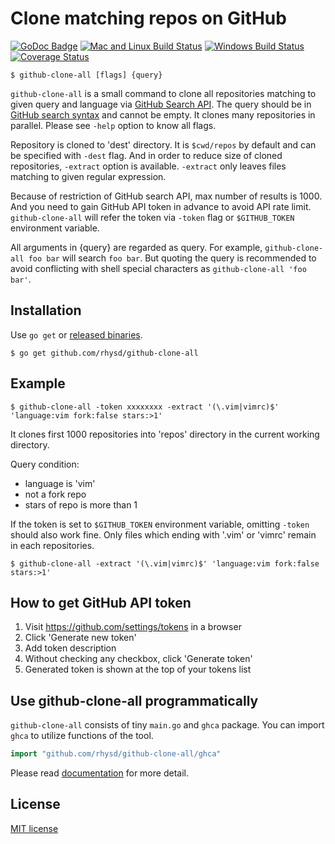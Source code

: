 Clone matching repos on GitHub
==============================
[![GoDoc Badge][]][GoDoc]
[![Mac and Linux Build Status][]][Travis CI]
[![Windows Build Status][]][Appveyor]
[![Coverage Status][]][Codecov]

```
$ github-clone-all [flags] {query}
```

`github-clone-all` is a small command to clone all repositories matching to given query and
language via [GitHub Search API][]. The query should be in [GitHub search syntax][] and cannot be
empty. It clones many repositories in parallel. Please see `-help` option to know all flags.

Repository is cloned to 'dest' directory. It is `$cwd/repos` by default and can be specified with
`-dest` flag. And in order to reduce size of cloned repositories, `-extract` option is available.
`-extract` only leaves files matching to given regular expression.

Because of restriction of GitHub search API, max number of results is 1000. And you need to
gain GitHub API token in advance to avoid API rate limit. `github-clone-all` will refer the token
via `-token` flag or `$GITHUB_TOKEN` environment variable.

All arguments in {query} are regarded as query. For example, `github-clone-all foo bar` will search
`foo bar`. But quoting the query is recommended to avoid conflicting with shell special characters
as `github-clone-all 'foo bar'`.


## Installation

Use `go get` or [released binaries](https://github.com/rhysd/github-clone-all/releases).

```
$ go get github.com/rhysd/github-clone-all
```


## Example

```
$ github-clone-all -token xxxxxxxx -extract '(\.vim|vimrc)$' 'language:vim fork:false stars:>1'
```

It clones first 1000 repositories into 'repos' directory in the current working directory.

Query condition:
- language is 'vim'
- not a fork repo
- stars of repo is more than 1

If the token is set to `$GITHUB_TOKEN` environment variable, omitting `-token` should also work fine.
Only files which ending with '.vim' or 'vimrc' remain in each repositories.

```
$ github-clone-all -extract '(\.vim|vimrc)$' 'language:vim fork:false stars:>1'
```


## How to get GitHub API token

1. Visit https://github.com/settings/tokens in a browser
2. Click 'Generate new token'
3. Add token description
4. Without checking any checkbox, click 'Generate token'
5. Generated token is shown at the top of your tokens list


## Use github-clone-all programmatically

`github-clone-all` consists of tiny `main.go` and `ghca` package. You can import `ghca` to utilize
functions of the tool.

```go
import "github.com/rhysd/github-clone-all/ghca"
```

Please read [documentation][GoDoc] for more detail.

## License

[MIT license](LICENSE)

[GitHub search syntax]: https://help.github.com/articles/understanding-the-search-syntax/
[GitHub Search API]: https://developer.github.com/v3/search/
[GoDoc Badge]: https://godoc.org/github.com/rhysd/github-clone-all/ghca?status.svg
[GoDoc]: https://godoc.org/github.com/rhysd/github-clone-all/ghca
[Mac and Linux Build Status]: https://travis-ci.org/rhysd/github-clone-all.svg?branch=master
[Travis CI]: https://travis-ci.org/rhysd/github-clone-all
[Windows Build Status]: https://ci.appveyor.com/api/projects/status/fwaaouneyn9kftts/branch/master?svg=true
[Appveyor]: https://ci.appveyor.com/project/rhysd/github-clone-all/branch/master
[Coverage Status]: https://codecov.io/gh/rhysd/github-clone-all/branch/master/graph/badge.svg
[Codecov]: https://codecov.io/gh/rhysd/github-clone-all
